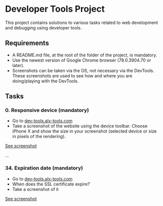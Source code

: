 # Developer Tools Project

This project contains solutions to various tasks related to web development and debugging using developer tools.

## Requirements
- A README.md file, at the root of the folder of the project, is mandatory.
- Use the newest version of Google Chrome browser (78.0.3904.70 or later).
- Screenshots can be taken via the OS, not necessary via the DevTools. These screenshots are used to see how and where you are doing/playing with the DevTools.

## Tasks

### 0. Responsive device (mandatory)
- Go to [dev-tools.alx-tools.com](https://dev-tools.alx-tools.com/)
- Take a screenshot of the website using the device toolbar. Choose iPhone X and show the size in your screenshot (selected device or size in pixels of the rendering).

[See screenshot](https://github.com/alx-frontend/0x01-developer_tools/blob/master/0-responsive_device.png)

...

### 34. Expiration date (mandatory)
- Go to [dev-tools.alx-tools.com](https://dev-tools.alx-tools.com/)
- When does the SSL certificate expire?
- Take a screenshot of it

[See screenshot](https://github.com/alx-frontend/0x01-developer_tools/blob/master/34-ssl_expiration.png)